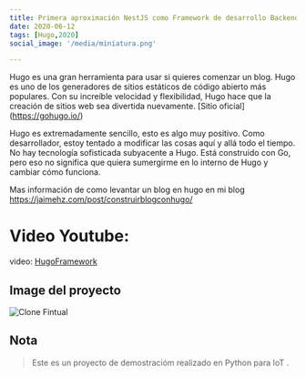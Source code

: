 ```yaml
---
title: Primera aproximación NestJS como Framework de desarrollo Backend
date: 2020-06-12
tags: [Hugo,2020]
social_image: '/media/miniatura.png'

---
```

Hugo es una gran herramienta para usar si quieres comenzar un blog. Hugo es uno de los generadores de sitios estáticos de código abierto más populares. Con su increíble velocidad y flexibilidad, Hugo hace que la creación de sitios web sea divertida nuevamente. [Sitio oficial] (https://gohugo.io/​)

Hugo es extremadamente sencillo, esto es algo muy positivo. Como desarrollador, estoy tentado a modificar las cosas aquí y allá todo el tiempo. No hay tecnología sofisticada subyacente a Hugo. Está construido con Go, pero eso no significa que quiera sumergirme en lo interno de Hugo y cambiar cómo funciona.

Mas información de como levantar un blog en hugo en mi blog
https://jaimehz.com/post/construirblogconhugo/


# Video Youtube:

video: [HugoFramework](https://www.youtube.com/watch?v=DEELL4ykzOo&t=128s)


## Image del proyecto

![Clone Fintual](/media/miniatura.png)


## Nota

> Este es un proyecto de demostracióm realizado en Python para IoT .
